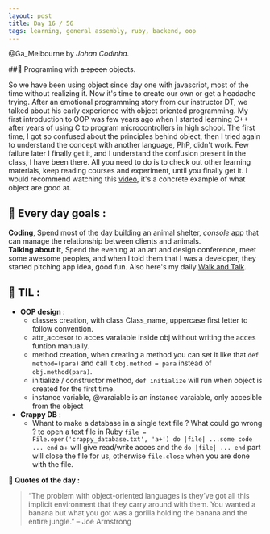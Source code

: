 ```yaml
---
layout: post
title: Day 16 / 56
tags: learning, general assembly, ruby, backend, oop
---
```

@Ga_Melbourne by *Johan Codinha*.

##:gem: Programing with ~~a spoon~~ objects.

So we have been using object since day one with javascript, most of the time without realizing it. Now it's time to create our own or get a headache trying. After an emotional programming story from our instructor DT, we talked about his early experience with object oriented programming.
My first introduction to OOP was few years ago when I started learning C++ after years of using C to program microcontrollers in high school. The first time,  I got so confused about the principles behind object, then I tried again to understand the concept with another language, PhP, didn't work. Few failure later I finally get it, and I understand the confusion present in the class, I have been there. All you need to do is to  check out other learning materials, keep reading courses and experiment, until you finally get it.
I would recommend watching this [video](https://www.youtube.com/watch?v=KyTUN6_Z9TM), it's a concrete example of what object are good at.

## :dart: Every day goals :  

**Coding**, Spend most of the day building an animal shelter, *console* app that can manage the relationship between clients and animals.  
**Talking about it**, Spend the evening at an art and design conference, meet some awesome peoples, and when I told them that I was a developer, they started pitching app idea, good fun. Also here's my daily [Walk and Talk](https://soundcloud.com/johan-c-819300950/walk-and-talk-day-16-58).

## :book: TIL :  
- **OOP design** :
    - classes creation, with class Class_name, uppercase first letter to follow convention.
    - attr_accesor to acces varaiable inside obj without writing the acces funtion manually.
    - method creation, when creating a method you can set it like that `def method=(para)` and call it `obj.method = para` instead of `obj.method(para)`.
    - initialize / constructor method, `def initialize` will run when object is created for the first time.
    - instance variable, @varaiable is an instance varaiable, only accesible from the object
- **Crappy DB** : 
    - Whant to make a database in a single text file ? What could go wrong ? to open a text file in Ruby `file = File.open('crappy_database.txt', 'a+') do |file| ...some code ... end` a+ will give read/write acces and the `do |file| ... end` part will close the file for us, otherwise `file.close` when you are done with the file. 
  
**:shell: Quotes of the day :**  
>“The problem with object-oriented languages is they’ve got all this implicit environment that they carry around with them. You wanted a banana but what you got was a gorilla holding the banana and the entire jungle.” – Joe Armstrong
